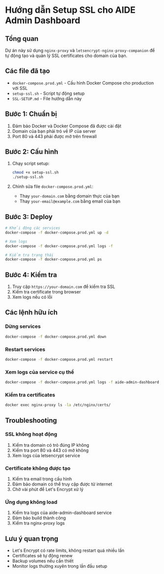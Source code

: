 # Hướng dẫn Setup SSL cho AIDE Admin Dashboard

## Tổng quan
Dự án này sử dụng `nginx-proxy` và `letsencrypt-nginx-proxy-companion` để tự động tạo và quản lý SSL certificates cho domain của bạn.

## Các file đã tạo
- `docker-compose.prod.yml` - Cấu hình Docker Compose cho production với SSL
- `setup-ssl.sh` - Script tự động setup
- `SSL-SETUP.md` - File hướng dẫn này

## Bước 1: Chuẩn bị
1. Đảm bảo Docker và Docker Compose đã được cài đặt
2. Domain của bạn phải trỏ về IP của server
3. Port 80 và 443 phải được mở trên firewall

## Bước 2: Cấu hình
1. Chạy script setup:
   ```bash
   chmod +x setup-ssl.sh
   ./setup-ssl.sh
   ```

2. Chỉnh sửa file `docker-compose.prod.yml`:
   - Thay `your-domain.com` bằng domain thực của bạn
   - Thay `your-email@example.com` bằng email của bạn

## Bước 3: Deploy
```bash
# Khởi động các services
docker-compose -f docker-compose.prod.yml up -d

# Xem logs
docker-compose -f docker-compose.prod.yml logs -f

# Kiểm tra trạng thái
docker-compose -f docker-compose.prod.yml ps
```

## Bước 4: Kiểm tra
1. Truy cập `https://your-domain.com` để kiểm tra SSL
2. Kiểm tra certificate trong browser
3. Xem logs nếu có lỗi

## Các lệnh hữu ích

### Dừng services
```bash
docker-compose -f docker-compose.prod.yml down
```

### Restart services
```bash
docker-compose -f docker-compose.prod.yml restart
```

### Xem logs của service cụ thể
```bash
docker-compose -f docker-compose.prod.yml logs -f aide-admin-dashboard
```

### Kiểm tra certificates
```bash
docker exec nginx-proxy ls -la /etc/nginx/certs/
```

## Troubleshooting

### SSL không hoạt động
1. Kiểm tra domain có trỏ đúng IP không
2. Kiểm tra port 80 và 443 có mở không
3. Xem logs của letsencrypt service

### Certificate không được tạo
1. Kiểm tra email trong cấu hình
2. Đảm bảo domain có thể truy cập được từ internet
3. Chờ vài phút để Let's Encrypt xử lý

### Ứng dụng không load
1. Kiểm tra logs của aide-admin-dashboard service
2. Đảm bảo build thành công
3. Kiểm tra nginx-proxy logs

## Lưu ý quan trọng
- Let's Encrypt có rate limits, không restart quá nhiều lần
- Certificates sẽ tự động renew
- Backup volumes nếu cần thiết
- Monitor logs thường xuyên trong lần đầu setup 